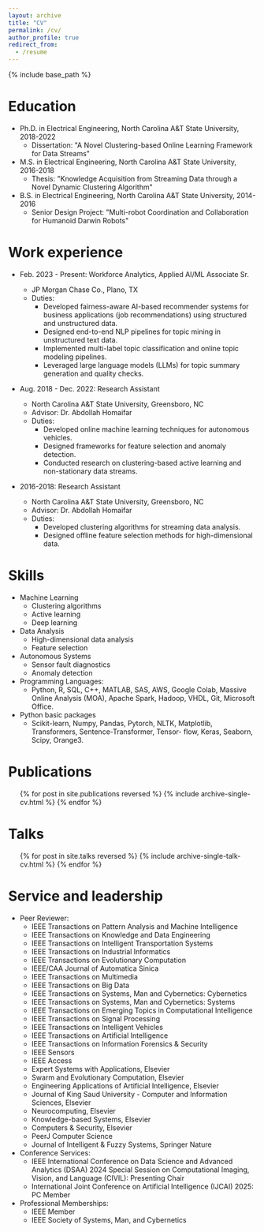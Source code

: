 ```yaml
---
layout: archive
title: "CV"
permalink: /cv/
author_profile: true
redirect_from:
  - /resume
---
```


{% include base_path %}

Education
======
* Ph.D. in Electrical Engineering, North Carolina A&T State University, 2018-2022  
  * Dissertation: "A Novel Clustering-based Online Learning Framework for Data Streams"
* M.S. in Electrical Engineering, North Carolina A&T State University, 2016-2018  
  * Thesis: "Knowledge Acquisition from Streaming Data through a Novel Dynamic Clustering Algorithm"
* B.S. in Electrical Engineering, North Carolina A&T State University, 2014-2016  
  * Senior Design Project: "Multi-robot Coordination and Collaboration for Humanoid Darwin Robots"

Work experience
======
* Feb. 2023 - Present: Workforce Analytics, Applied AI/ML Associate Sr.
  * JP Morgan Chase Co., Plano, TX  
  * Duties: 
    - Developed fairness-aware AI-based recommender systems for business applications (job recommendations) using structured and unstructured data.
    - Designed end-to-end NLP pipelines for topic mining in unstructured text data.
    - Implemented multi-label topic classification and online topic modeling pipelines.
    - Leveraged large language models (LLMs) for topic summary generation and quality checks.

* Aug. 2018 - Dec. 2022: Research Assistant  
  * North Carolina A&T State University, Greensboro, NC  
  * Advisor: Dr. Abdollah Homaifar  
  * Duties: 
    - Developed online machine learning techniques for autonomous vehicles.
    - Designed frameworks for feature selection and anomaly detection.
    - Conducted research on clustering-based active learning and non-stationary data streams.

* 2016-2018: Research Assistant  
  * North Carolina A&T State University, Greensboro, NC  
  * Advisor: Dr. Abdollah Homaifar  
  * Duties:
    - Developed clustering algorithms for streaming data analysis.
    - Designed offline feature selection methods for high-dimensional data.

Skills
======
* Machine Learning
  * Clustering algorithms
  * Active learning
  * Deep learning
* Data Analysis
  * High-dimensional data analysis
  * Feature selection
* Autonomous Systems
  * Sensor fault diagnostics
  * Anomaly detection
* Programming Languages:
  * Python, R, SQL, C++, MATLAB, SAS, AWS, Google Colab, Massive Online Analysis (MOA), Apache Spark, Hadoop, VHDL, Git, Microsoft Office.
* Python basic packages
  * Scikit-learn, Numpy, Pandas, Pytorch, NLTK, Matplotlib, Transformers, Sentence-Transformer, Tensor- flow, Keras, Seaborn, Scipy, Orange3.

Publications
======
<ul>{% for post in site.publications reversed %}
    {% include archive-single-cv.html %}
{% endfor %}</ul>

Talks
======
<ul>{% for post in site.talks reversed %}
    {% include archive-single-talk-cv.html %}
{% endfor %}</ul>


Service and leadership
======
* Peer Reviewer:
  - IEEE Transactions on Pattern Analysis and Machine Intelligence
  - IEEE Transactions on Knowledge and Data Engineering
  - IEEE Transactions on Intelligent Transportation Systems
  - IEEE Transactions on Industrial Informatics
  - IEEE Transactions on Evolutionary Computation
  - IEEE/CAA Journal of Automatica Sinica
  - IEEE Transactions on Multimedia
  - IEEE Transactions on Big Data
  - IEEE Transactions on Systems, Man and Cybernetics: Cybernetics
  - IEEE Transactions on Systems, Man and Cybernetics: Systems
  - IEEE Transactions on Emerging Topics in Computational Intelligence
  - IEEE Transactions on Signal Processing
  - IEEE Transactions on Intelligent Vehicles
  - IEEE Transactions on Artificial Intelligence
  - IEEE Transactions on Information Forensics & Security
  - IEEE Sensors
  - IEEE Access
  - Expert Systems with Applications, Elsevier
  - Swarm and Evolutionary Computation, Elsevier
  - Engineering Applications of Artificial Intelligence, Elsevier
  - Journal of King Saud University - Computer and Information Sciences, Elsevier
  - Neurocomputing, Elsevier
  - Knowledge-based Systems, Elsevier
  - Computers & Security, Elsevier
  - PeerJ Computer Science
  - Journal of Intelligent & Fuzzy Systems, Springer Nature
* Conference Services:
  - IEEE International Conference on Data Science and Advanced Analytics (DSAA) 2024 Special Session on Computational Imaging, Vision, and Language (CIVIL): Presenting Chair
  - International Joint Conference on Artificial Intelligence (IJCAI) 2025: PC Member
* Professional Memberships:
  - IEEE Member
  - IEEE Society of Systems, Man, and Cybernetics


